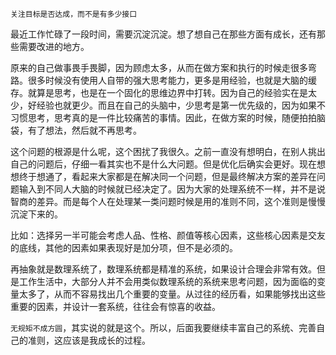 


`关注目标是否达成，而不是有多少接口`

最近工作忙碌了一段时间，需要沉淀沉淀。想了想自己在那些方面有成长，还有那些需要改进的地方。

原来的自己做事畏手畏脚，因为顾虑太多，从而在做方案和执行的时候走很多弯路。很多时候没有使用人自带的强大思考能力，更多是用经验，也就是大脑的缓存。就算是思考，也是在一个固化的思维边界中打转。因为自己的经验实在是太少，好经验也就更少。而且在自己的头脑中，少思考是第一优先级的，因为如果不习惯思考，思考真的是一件比较痛苦的事情。因此，在做方案的时候，随便拍拍脑袋，有了想法，然后就不再思考。

这个问题的根源是什么呢，这个困扰了我很久。之前一直没有想明白，在别人挑出自己的问题后，仔细一看其实也不是什么大问题。但是优化后确实会更好。现在想想终于想通了，看起来大家都是在解决同一个问题，但是最终解决方案的差异在问题输入到不同人大脑的时候就已经决定了。因为大家的处理系统不一样，并不是说智商的差异。而是每个人在处理某一类问题时候是用的准则不同，这个准则是慢慢沉淀下来的。

比如：选择另一半可能会考虑人品、性格、颜值等核心因素，这些核心因素是交友的底线，其他的因素如果表现好是加分项，但不是必须的。

再抽象就是数理系统了，数理系统都是精准的系统，如果设计合理会非常有效。但是工作生活中，大部分人并不会用类似数理系统的系统来思考问题，因为面临的变量太多了，从而不容易找出几个重要的变量。从过往的经历看，如果能够找出这些重要的因素，并设计一套系统，往往会有惊喜的收益。

`无规矩不成方圆`，其实说的就是这个。所以，后面我要继续丰富自己的系统、完善自己的准则，这应该是我成长的过程。